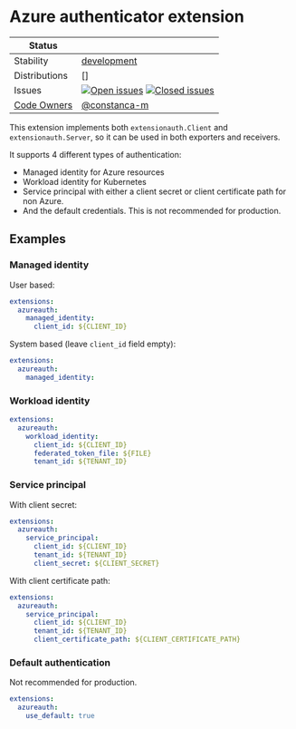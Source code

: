 # Azure authenticator extension
<!-- status autogenerated section -->
| Status        |           |
| ------------- |-----------|
| Stability     | [development]  |
| Distributions | [] |
| Issues        | [![Open issues](https://img.shields.io/github/issues-search/open-telemetry/opentelemetry-collector-contrib?query=is%3Aissue%20is%3Aopen%20label%3Aextension%2Fazureauth%20&label=open&color=orange&logo=opentelemetry)](https://github.com/open-telemetry/opentelemetry-collector-contrib/issues?q=is%3Aopen+is%3Aissue+label%3Aextension%2Fazureauth) [![Closed issues](https://img.shields.io/github/issues-search/open-telemetry/opentelemetry-collector-contrib?query=is%3Aissue%20is%3Aclosed%20label%3Aextension%2Fazureauth%20&label=closed&color=blue&logo=opentelemetry)](https://github.com/open-telemetry/opentelemetry-collector-contrib/issues?q=is%3Aclosed+is%3Aissue+label%3Aextension%2Fazureauth) |
| [Code Owners](https://github.com/open-telemetry/opentelemetry-collector-contrib/blob/main/CONTRIBUTING.md#becoming-a-code-owner)    | [@constanca-m](https://www.github.com/constanca-m) |

[development]: https://github.com/open-telemetry/opentelemetry-collector/blob/main/docs/component-stability.md#development
<!-- end autogenerated section -->

This extension implements both `extensionauth.Client` and `extensionauth.Server`, so it can be used in both exporters and receivers.

It supports 4 different types of authentication:
- Managed identity for Azure resources
- Workload identity for Kubernetes
- Service principal with either a client secret or client certificate path for non Azure.
- And the default credentials. This is not recommended for production.

## Examples

### Managed identity

User based:
```yaml
extensions:
  azureauth:
    managed_identity:
      client_id: ${CLIENT_ID}
```

System based (leave `client_id` field empty):
```yaml
extensions:
  azureauth:
    managed_identity:
```

### Workload identity

```yaml
extensions:
  azureauth:
    workload_identity:
      client_id: ${CLIENT_ID}
      federated_token_file: ${FILE}
      tenant_id: ${TENANT_ID}
```

### Service principal

With client secret:
```yaml
extensions:
  azureauth:
    service_principal:
      client_id: ${CLIENT_ID}
      tenant_id: ${TENANT_ID}
      client_secret: ${CLIENT_SECRET}
```

With client certificate path:
```yaml
extensions:
  azureauth:
    service_principal:
      client_id: ${CLIENT_ID}
      tenant_id: ${TENANT_ID}
      client_certificate_path: ${CLIENT_CERTIFICATE_PATH}
```

### Default authentication

Not recommended for production.
```yaml
extensions:
  azureauth:
    use_default: true
```